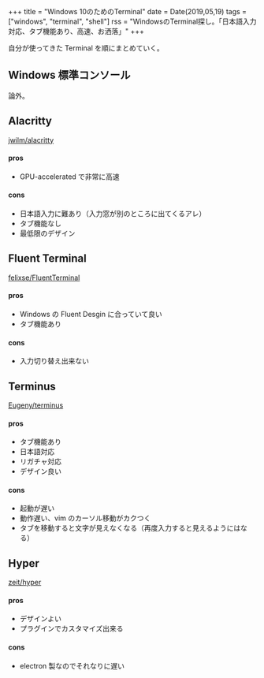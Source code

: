+++
title = "Windows 10のためのTerminal"
date = Date(2019,05,19)
tags = ["windows", "terminal", "shell"]
rss = "WindowsのTerminal探し。「日本語入力対応、タブ機能あり、高速、お洒落」"
+++

自分が使ってきた Terminal を順にまとめていく。

## Windows 標準コンソール
論外。


## Alacritty
[jwilm/alacritty](https://github.com/jwilm/alacritty)

#### pros
 - GPU-accelerated で非常に高速

#### cons
 - 日本語入力に難あり（入力窓が別のところに出てくるアレ）
 - タブ機能なし
 - 最低限のデザイン


## Fluent Terminal
[felixse/FluentTerminal](https://github.com/felixse/FluentTerminal)

#### pros
 - Windows の Fluent Desgin に合っていて良い
 - タブ機能あり

#### cons
 - 入力切り替え出来ない


## Terminus
[Eugeny/terminus](https://github.com/Eugeny/terminus)

#### pros
 - タブ機能あり
 - 日本語対応
 - リガチャ対応
 - デザイン良い

#### cons
 - 起動が遅い
 - 動作遅い、vim のカーソル移動がカクつく
 - タブを移動すると文字が見えなくなる（再度入力すると見えるようにはなる）


## Hyper
[zeit/hyper](https://github.com/zeit/hyper)

#### pros
 - デザインよい
 - プラグインでカスタマイズ出来る

#### cons
 - electron 製なのでそれなりに遅い
